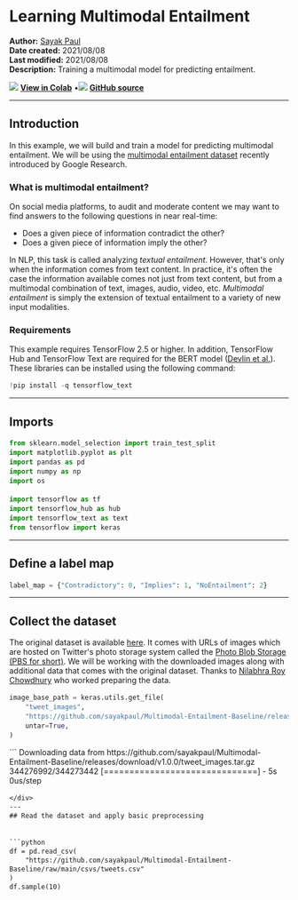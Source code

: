 # Learning Multimodal Entailment

**Author:** [Sayak Paul](https://twitter.com/RisingSayak)<br>
**Date created:** 2021/08/08<br>
**Last modified:** 2021/08/08<br>
**Description:** Training a multimodal model for predicting entailment.


<img class="k-inline-icon" src="https://colab.research.google.com/img/colab_favicon.ico"/> [**View in Colab**](https://colab.research.google.com/github/keras-team/keras-io/blob/master/examples/nlp/ipynb/multimodal_entailment.ipynb)  <span class="k-dot">•</span><img class="k-inline-icon" src="https://github.com/favicon.ico"/> [**GitHub source**](https://github.com/keras-team/keras-io/blob/master/examples/nlp/multimodal_entailment.py)



---
## Introduction

In this example, we will build and train a model for predicting multimodal entailment. We will be
using the
[multimodal entailment dataset](https://github.com/google-research-datasets/recognizing-multimodal-entailment)
recently introduced by Google Research.

### What is multimodal entailment?

On social media platforms, to audit and moderate content
we may want to find answers to the
following questions in near real-time:

* Does a given piece of information contradict the other?
* Does a given piece of information imply the other?

In NLP, this task is called analyzing _textual entailment_. However, that's only
when the information comes from text content.
In practice, it's often the case the information available comes not just
from text content, but from a multimodal combination of text, images, audio, video, etc.
_Multimodal entailment_ is simply the extension of textual entailment to a variety
of new input modalities.

### Requirements

This example requires TensorFlow 2.5 or higher. In addition, TensorFlow Hub and
TensorFlow Text are required for the BERT model
([Devlin et al.](https://arxiv.org/abs/1810.04805)). These libraries can be installed
using the following command:


```python
!pip install -q tensorflow_text
```

---
## Imports


```python
from sklearn.model_selection import train_test_split
import matplotlib.pyplot as plt
import pandas as pd
import numpy as np
import os

import tensorflow as tf
import tensorflow_hub as hub
import tensorflow_text as text
from tensorflow import keras
```

---
## Define a label map


```python
label_map = {"Contradictory": 0, "Implies": 1, "NoEntailment": 2}
```

---
## Collect the dataset

The original dataset is available
[here](https://github.com/google-research-datasets/recognizing-multimodal-entailment).
It comes with URLs of images which are hosted on Twitter's photo storage system called
the
[Photo Blob Storage (PBS for short)](https://blog.twitter.com/engineering/en_us/a/2012/blobstore-twitter-s-in-house-photo-storage-system).
We will be working with the downloaded images along with additional data that comes with
the original dataset. Thanks to
[Nilabhra Roy Chowdhury](https://de.linkedin.com/in/nilabhraroychowdhury) who worked preparing
the data.


```python
image_base_path = keras.utils.get_file(
    "tweet_images",
    "https://github.com/sayakpaul/Multimodal-Entailment-Baseline/releases/download/v1.0.0/tweet_images.tar.gz",
    untar=True,
)
```

<div class="k-default-codeblock">
```
Downloading data from https://github.com/sayakpaul/Multimodal-Entailment-Baseline/releases/download/v1.0.0/tweet_images.tar.gz
344276992/344273442 [==============================] - 5s 0us/step

```
</div>
---
## Read the dataset and apply basic preprocessing


```python
df = pd.read_csv(
    "https://github.com/sayakpaul/Multimodal-Entailment-Baseline/raw/main/csvs/tweets.csv"
)
df.sample(10)
```




<div>
<style scoped>
    .dataframe tbody tr th:only-of-type {
        vertical-align: middle;
    }

<div class="k-default-codeblock">
```
.dataframe tbody tr th {
    vertical-align: top;
}

.dataframe thead th {
    text-align: right;
}
```
</div>
</style>
<table border="1" class="dataframe">
  <thead>
    <tr style="text-align: right;">
      <th></th>
      <th>id_1</th>
      <th>text_1</th>
      <th>image_1</th>
      <th>id_2</th>
      <th>text_2</th>
      <th>image_2</th>
      <th>label</th>
    </tr>
  </thead>
  <tbody>
    <tr>
      <th>990</th>
      <td>1382932004736536577</td>
      <td>buy $IOTX on #binance @ 0.048767 https://t.co/...</td>
      <td>http://pbs.twimg.com/media/EzEpU4eWgAAn7Vp.jpg</td>
      <td>1383066642800902144</td>
      <td>sell $FUN on #binance @ 0.042262 https://t.co/...</td>
      <td>http://pbs.twimg.com/media/EzGjx5OXIAAJjk_.jpg</td>
      <td>NoEntailment</td>
    </tr>
    <tr>
      <th>854</th>
      <td>1382134026144788481</td>
      <td>I am looking at the Unidentified COSMOS-F160W-...</td>
      <td>http://pbs.twimg.com/media/Ey5TkrTXIAMPns7.jpg</td>
      <td>1383045031125250048</td>
      <td>I am looking at the Unidentified COSMOS-F160W-...</td>
      <td>http://pbs.twimg.com/media/EzGQIJBWUAcGLhu.jpg</td>
      <td>NoEntailment</td>
    </tr>
    <tr>
      <th>90</th>
      <td>1370198753240489985</td>
      <td>Top tweeps for #TBZ:\n1 @_tnr1\n2 @01_Z_B\n3 @...</td>
      <td>http://pbs.twimg.com/media/EwPsgTbUYAQ3mBE.jpg</td>
      <td>1373463499867758593</td>
      <td>Top tweeps for #TBZ:\n1 @JUTT__B\n2 @01_Z_B\n3...</td>
      <td>http://pbs.twimg.com/media/Ew-FxfyUUAEwe4L.jpg</td>
      <td>NoEntailment</td>
    </tr>
    <tr>
      <th>1351</th>
      <td>1381256604926967813</td>
      <td>Finally completed the skin rendering. Will sta...</td>
      <td>http://pbs.twimg.com/media/Eys1j7NVIAgF-YF.jpg</td>
      <td>1381630932092784641</td>
      <td>Hair rendering. Will finish the hair by tomorr...</td>
      <td>http://pbs.twimg.com/media/EyyKAoaUUAElm-e.jpg</td>
      <td>NoEntailment</td>
    </tr>
    <tr>
      <th>331</th>
      <td>1335817457018286080</td>
      <td>Nokia 5.4 full specifications leak online ahea...</td>
      <td>http://pbs.twimg.com/media/EonG2ybWEAEOjfo.png</td>
      <td>1335819879350321153</td>
      <td>Nokia 5.4 full specifications leak online ahea...</td>
      <td>http://pbs.twimg.com/media/EonJGCNUYAAMdRC.jpg</td>
      <td>NoEntailment</td>
    </tr>
    <tr>
      <th>533</th>
      <td>1369797307256954882</td>
      <td>#NowWatching ANOTHER ROUND https://t.co/bU09LO...</td>
      <td>http://pbs.twimg.com/media/EwJ_Y0uXEAE51iq.jpg</td>
      <td>1373038097483624453</td>
      <td>#NowWatching Another Round https://t.co/ExMBaA...</td>
      <td>http://pbs.twimg.com/media/Ew4C30KWQBkZ-dA.jpg</td>
      <td>NoEntailment</td>
    </tr>
    <tr>
      <th>1266</th>
      <td>1333010336971108353</td>
      <td>Daily almanac for November 29: https://t.co/NL...</td>
      <td>http://pbs.twimg.com/media/En_N1ieXMAEanWD.png</td>
      <td>1333010424627867653</td>
      <td>Daily almanac for November 29: https://t.co/XO...</td>
      <td>http://pbs.twimg.com/media/En_N6pnW4AYMDhW.png</td>
      <td>NoEntailment</td>
    </tr>
    <tr>
      <th>804</th>
      <td>1354138253591502848</td>
      <td>Kuwait lists 505 new COVID-19 cases as infecti...</td>
      <td>http://pbs.twimg.com/media/EsrdiKBXYAAFZkK.jpg</td>
      <td>1362443439720325122</td>
      <td>#kuwait_moh Announce #وزارة_الصحة 979 new case...</td>
      <td>http://pbs.twimg.com/media/EuhfEfoXUAAjCBP.jpg</td>
      <td>NoEntailment</td>
    </tr>
    <tr>
      <th>1019</th>
      <td>1381034028355227653</td>
      <td>My #RTRNaps are:\n\nO'Reilly @ 13:40\nHitman F...</td>
      <td>http://pbs.twimg.com/media/EyprIQFWgAANzsp.jpg</td>
      <td>1382154268338184195</td>
      <td>My #RTRNaps are:\n\nThe Big Bite @ 14:05\nCapt...</td>
      <td>http://pbs.twimg.com/media/Ey5l-1zWQAEFCwh.jpg</td>
      <td>NoEntailment</td>
    </tr>
    <tr>
      <th>1280</th>
      <td>1380242549336502274</td>
      <td>$NUVB held up pretty well today too https://t....</td>
      <td>http://pbs.twimg.com/media/EyebSFbU8AAhbid.jpg</td>
      <td>1380606940644995072</td>
      <td>$NUVB high of day near close. Nice. https://t....</td>
      <td>http://pbs.twimg.com/media/EyjmsfkU4AIdaIQ.jpg</td>
      <td>NoEntailment</td>
    </tr>
  </tbody>
</table>
</div>



The columns we are interested in are the following:

* `text_1`
* `image_1`
* `text_2`
* `image_2`
* `label`

The entailment task is formulated as the following:

***Given the pairs of (`text_1`, `image_1`) and (`text_2`, `image_2`) do they entail (or
not entail or contradict) each other?***

We have the images already downloaded. `image_1` is downloaded as `id1` as its filename
and `image2` is downloaded as `id2` as its filename. In the next step, we will add two
more columns to `df` - filepaths of `image_1`s and `image_2`s.


```python
images_one_paths = []
images_two_paths = []

for idx in range(len(df)):
    current_row = df.iloc[idx]
    id_1 = current_row["id_1"]
    id_2 = current_row["id_2"]
    extentsion_one = current_row["image_1"].split(".")[-1]
    extentsion_two = current_row["image_2"].split(".")[-1]

    image_one_path = os.path.join(image_base_path, str(id_1) + f".{extentsion_one}")
    image_two_path = os.path.join(image_base_path, str(id_2) + f".{extentsion_two}")

    images_one_paths.append(image_one_path)
    images_two_paths.append(image_two_path)

df["image_1_path"] = images_one_paths
df["image_2_path"] = images_two_paths

# Create another column containing the integer ids of
# the string labels.
df["label_idx"] = df["label"].apply(lambda x: label_map[x])
```

---
## Dataset visualization


```python

def visualize(idx):
    current_row = df.iloc[idx]
    image_1 = plt.imread(current_row["image_1_path"])
    image_2 = plt.imread(current_row["image_2_path"])
    text_1 = current_row["text_1"]
    text_2 = current_row["text_2"]
    label = current_row["label"]

    plt.subplot(1, 2, 1)
    plt.imshow(image_1)
    plt.axis("off")
    plt.title("Image One")
    plt.subplot(1, 2, 2)
    plt.imshow(image_1)
    plt.axis("off")
    plt.title("Image Two")
    plt.show()

    print(f"Text one: {text_1}")
    print(f"Text two: {text_2}")
    print(f"Label: {label}")


random_idx = np.random.choice(len(df))
visualize(random_idx)

random_idx = np.random.choice(len(df))
visualize(random_idx)
```


    
![png](/img/examples/nlp/multimodal_entailment/multimodal_entailment_14_0.png)
    


<div class="k-default-codeblock">
```
Text one: Join us for the Dell Power Cup!
```
</div>
    
<div class="k-default-codeblock">
```
https://t.co/kHsmpNJXjM
```
</div>
    
<div class="k-default-codeblock">
```
#dellpowercup https://t.co/e2qjwDbzad
Text two: Have you registered yet? Show your knowledge about Dell Technologies! You still have time to earn some extra points playing the individual games before the National Qualifiers start. CLICK TO REGISTER NOW! #ThePowerCup #DellPartner
 https://t.co/WdJ3xamoCP #Iwork4Dell https://t.co/FN4NMSzXE2
Label: NoEntailment

```
</div>
    
![png](/img/examples/nlp/multimodal_entailment/multimodal_entailment_14_2.png)
    


<div class="k-default-codeblock">
```
Text one: Do you know which hand wins?😆 Leave a comment and claim👇
```
</div>
    
<div class="k-default-codeblock">
```
Free chips🎁https://t.co/nfdHMPVkaA
```
</div>
    
<div class="k-default-codeblock">
```
#pokeronline #poker #pokerstar #pokerface #LosAngeles #PokerIndonesia #pokerplayer #LasVegas #casino #onlinecasino #macao #melbourne #포커 #parx #game #fun #home #WSOP #augupoker https://t.co/5ACLtIklSi
Text two: Do you know which hand wins?😆
```
</div>
    
<div class="k-default-codeblock">
```
Get it started👉 https://t.co/nfdHMPVkaA
```
</div>
    
<div class="k-default-codeblock">
```
#augupoker #bonus #rewards #pokerhands #PokerIndonesia https://t.co/g0mBOYHfpp
Label: NoEntailment

```
</div>
---
## Train/test split

The dataset suffers from
[class imbalance problem](https://developers.google.com/machine-learning/glossary#class-imbalanced-dataset).
We can confirm that in the following cell.


```python
df["label"].value_counts()
```




<div class="k-default-codeblock">
```
NoEntailment     1182
Implies           109
Contradictory     109
Name: label, dtype: int64

```
</div>
To account for that we will go for a stratified split.


```python
# 10% for test
train_df, test_df = train_test_split(
    df, test_size=0.1, stratify=df["label"].values, random_state=42
)
# 5% for validation
train_df, val_df = train_test_split(
    train_df, test_size=0.05, stratify=train_df["label"].values, random_state=42
)

print(f"Total training examples: {len(train_df)}")
print(f"Total validation examples: {len(val_df)}")
print(f"Total test examples: {len(test_df)}")
```

<div class="k-default-codeblock">
```
Total training examples: 1197
Total validation examples: 63
Total test examples: 140

```
</div>
---
## Data input pipeline

TensorFlow Hub provides
[variety of BERT family of models](https://www.tensorflow.org/text/tutorials/bert_glue#loading_models_from_tensorflow_hub).
Each of those models comes with a
corresponding preprocessing layer. You can learn more about these models and their
preprocessing layers from
[this resource](https://www.tensorflow.org/text/tutorials/bert_glue#loading_models_from_tensorflow_hub).

To keep the runtime of this example relatively short, we will use a smaller variant of
the original BERT model.


```python
# Define TF Hub paths to the BERT encoder and its preprocessor
bert_model_path = (
    "https://tfhub.dev/tensorflow/small_bert/bert_en_uncased_L-2_H-256_A-4/1"
)
bert_preprocess_path = "https://tfhub.dev/tensorflow/bert_en_uncased_preprocess/3"
```

Our text preprocessing code mostly comes from
[this tutorial](https://www.tensorflow.org/text/tutorials/bert_glue).
You are highly encouraged to check out the tutorial to learn more about the input
preprocessing.


```python

def make_bert_preprocessing_model(sentence_features, seq_length=128):
    """Returns Model mapping string features to BERT inputs.

  Args:
    sentence_features: A list with the names of string-valued features.
    seq_length: An integer that defines the sequence length of BERT inputs.

  Returns:
    A Keras Model that can be called on a list or dict of string Tensors
    (with the order or names, resp., given by sentence_features) and
    returns a dict of tensors for input to BERT.
  """

    input_segments = [
        tf.keras.layers.Input(shape=(), dtype=tf.string, name=ft)
        for ft in sentence_features
    ]

    # Tokenize the text to word pieces.
    bert_preprocess = hub.load(bert_preprocess_path)
    tokenizer = hub.KerasLayer(bert_preprocess.tokenize, name="tokenizer")
    segments = [tokenizer(s) for s in input_segments]

    # Optional: Trim segments in a smart way to fit seq_length.
    # Simple cases (like this example) can skip this step and let
    # the next step apply a default truncation to approximately equal lengths.
    truncated_segments = segments

    # Pack inputs. The details (start/end token ids, dict of output tensors)
    # are model-dependent, so this gets loaded from the SavedModel.
    packer = hub.KerasLayer(
        bert_preprocess.bert_pack_inputs,
        arguments=dict(seq_length=seq_length),
        name="packer",
    )
    model_inputs = packer(truncated_segments)
    return keras.Model(input_segments, model_inputs)


bert_preprocess_model = make_bert_preprocessing_model(["text_1", "text_2"])
keras.utils.plot_model(bert_preprocess_model, show_shapes=True, show_dtype=True)
```




    
![png](/img/examples/nlp/multimodal_entailment/multimodal_entailment_22_0.png)
    



### Run the preprocessor on a sample input


```python
idx = np.random.choice(len(train_df))
row = train_df.iloc[idx]
sample_text_1, sample_text_2 = row["text_1"], row["text_2"]
print(f"Text 1: {sample_text_1}")
print(f"Text 2: {sample_text_2}")

test_text = [np.array([sample_text_1]), np.array([sample_text_2])]
text_preprocessed = bert_preprocess_model(test_text)

print("Keys           : ", list(text_preprocessed.keys()))
print("Shape Word Ids : ", text_preprocessed["input_word_ids"].shape)
print("Word Ids       : ", text_preprocessed["input_word_ids"][0, :16])
print("Shape Mask     : ", text_preprocessed["input_mask"].shape)
print("Input Mask     : ", text_preprocessed["input_mask"][0, :16])
print("Shape Type Ids : ", text_preprocessed["input_type_ids"].shape)
print("Type Ids       : ", text_preprocessed["input_type_ids"][0, :16])

```

<div class="k-default-codeblock">
```
Text 1: #pahrumpweather Friday
```
</div>
    
<div class="k-default-codeblock">
```
Sunny, with a high near 66. Northwest wind 11 to 14 mph, with gusts as high as 20 mph.
```
</div>
    
<div class="k-default-codeblock">
```
Tonight - Increasing clouds, with a low around 42. Northeast wind around 5 mph becoming calm. @visitpahrump @NWSVegas https://t.co/X2hNXwRxmf
Text 2: #pahrumpweather Wednesday 
```
</div>
    
<div class="k-default-codeblock">
```
Mostly sunny, with a high near 66. East southeast wind 5 to 7 mph becoming south in the afternoon.
```
</div>
    
<div class="k-default-codeblock">
```
Tonight - Mostly cloudy, with a low around 45. East southeast wind around 7 mph. @visitpahrump @NWSVegas https://t.co/2oQnaIZRvX
Keys           :  ['input_word_ids', 'input_type_ids', 'input_mask']
Shape Word Ids :  (1, 128)
Word Ids       :  tf.Tensor(
[  101  1001  6643  8093 24237 28949  5958 11559  1010  2007  1037  2152
  2379  5764  1012  4514], shape=(16,), dtype=int32)
Shape Mask     :  (1, 128)
Input Mask     :  tf.Tensor([1 1 1 1 1 1 1 1 1 1 1 1 1 1 1 1], shape=(16,), dtype=int32)
Shape Type Ids :  (1, 128)
Type Ids       :  tf.Tensor([0 0 0 0 0 0 0 0 0 0 0 0 0 0 0 0], shape=(16,), dtype=int32)

```
</div>
We will now create `tf.data.Dataset` objects from the dataframes.

Note that the text inputs will be preprocessed as a part of the data input pipeline. But
the preprocessing modules can also be a part of their corresponding BERT models. This
helps reduce the training/serving skew and lets our models operate with raw text inputs.
Follow [this tutorial](https://www.tensorflow.org/text/tutorials/classify_text_with_bert)
to learn more about how to incorporate the preprocessing modules directly inside the
models.


```python

def dataframe_to_dataset(dataframe):
    columns = ["image_1_path", "image_2_path", "text_1", "text_2", "label_idx"]
    dataframe = dataframe[columns].copy()
    labels = dataframe.pop("label_idx")
    ds = tf.data.Dataset.from_tensor_slices((dict(dataframe), labels))
    ds = ds.shuffle(buffer_size=len(dataframe))
    return ds

```

### Preprocessing utilities


```python
resize = (128, 128)
bert_input_features = ["input_word_ids", "input_type_ids", "input_mask"]


def preprocess_image(image_path):
    extension = tf.strings.split(image_path)[-1]

    image = tf.io.read_file(image_path)
    if extension == b"jpg":
        image = tf.image.decode_jpeg(image, 3)
    else:
        image = tf.image.decode_png(image, 3)
    image = tf.image.resize(image, resize)
    return image


def preprocess_text(text_1, text_2):
    text_1 = tf.convert_to_tensor([text_1])
    text_2 = tf.convert_to_tensor([text_2])
    output = bert_preprocess_model([text_1, text_2])
    output = {feature: tf.squeeze(output[feature]) for feature in bert_input_features}
    return output


def preprocess_text_and_image(sample):
    image_1 = preprocess_image(sample["image_1_path"])
    image_2 = preprocess_image(sample["image_2_path"])
    text = preprocess_text(sample["text_1"], sample["text_2"])
    return {"image_1": image_1, "image_2": image_2, "text": text}

```

### Create the final datasets


```python
batch_size = 32
auto = tf.data.AUTOTUNE


def prepare_dataset(dataframe, training=True):
    ds = dataframe_to_dataset(dataframe)
    if training:
        ds = ds.shuffle(len(train_df))
    ds = ds.map(lambda x, y: (preprocess_text_and_image(x), y)).cache()
    ds = ds.batch(batch_size).prefetch(auto)
    return ds


train_ds = prepare_dataset(train_df)
validation_ds = prepare_dataset(val_df, False)
test_ds = prepare_dataset(test_df, False)

```

---
## Model building utilities

Our final model will accept two images along with their text counterparts. While the
images will be directly fed to the model the text inputs will first be preprocessed and
then will make it into the model. Below is a visual illustration of this approach:

![](https://github.com/sayakpaul/Multimodal-Entailment-Baseline/raw/main/figures/brief_architecture.png)

The model consists of the following elements:

* A standalone encoder for the images. We will use a
[ResNet50V2](https://arxiv.org/abs/1603.05027) pre-trained on the ImageNet-1k dataset for
this.
* A standalone encoder for the images. A pre-trained BERT will be used for this.

After extracting the individual embeddings, they will be projected in an identical space.
Finally, their projections will be concatenated and be fed to the final classification
layer.

This is a multi-class classification problem involving the following classes:

* NoEntailment
* Implies
* Contradictory

`project_embeddings()`, `create_vision_encoder()`, and `create_text_encoder()` utilities
are referred from [this example](https://keras.io/examples/nlp/nl_image_search/).


```python

def project_embeddings(
    embeddings, num_projection_layers, projection_dims, dropout_rate
):
    projected_embeddings = keras.layers.Dense(units=projection_dims)(embeddings)
    for _ in range(num_projection_layers):
        x = tf.nn.gelu(projected_embeddings)
        x = keras.layers.Dense(projection_dims)(x)
        x = keras.layers.Dropout(dropout_rate)(x)
        x = keras.layers.Add()([projected_embeddings, x])
        projected_embeddings = keras.layers.LayerNormalization()(x)
    return projected_embeddings


def create_vision_encoder(
    num_projection_layers, projection_dims, dropout_rate, trainable=False
):
    # Load the pre-trained ResNet50V2 model to be used as the base encoder.
    resnet_v2 = keras.applications.ResNet50V2(
        include_top=False, weights="imagenet", pooling="avg"
    )
    # Set the trainability of the base encoder.
    for layer in resnet_v2.layers:
        layer.trainable = trainable

    # Receive the images as inputs.
    image_1 = keras.Input(shape=(128, 128, 3), name="image_1")
    image_2 = keras.Input(shape=(128, 128, 3), name="image_2")

    # Preprocess the input image.
    preprocessed_1 = keras.applications.resnet_v2.preprocess_input(image_1)
    preprocessed_2 = keras.applications.resnet_v2.preprocess_input(image_2)

    # Generate the embeddings for the images using the resnet_v2 model
    # concatenate them.
    embeddings_1 = resnet_v2(preprocessed_1)
    embeddings_2 = resnet_v2(preprocessed_2)
    embeddings = keras.layers.Concatenate()([embeddings_1, embeddings_2])

    # Project the embeddings produced by the model.
    outputs = project_embeddings(
        embeddings, num_projection_layers, projection_dims, dropout_rate
    )
    # Create the vision encoder model.
    return keras.Model([image_1, image_2], outputs, name="vision_encoder")


vision_encoder = create_vision_encoder(
    num_projection_layers=1, projection_dims=256, dropout_rate=0.1
)
keras.utils.plot_model(vision_encoder, show_shapes=True)


def create_text_encoder(
    num_projection_layers, projection_dims, dropout_rate, trainable=False
):
    # Load the pre-trained BERT model to be used as the base encoder.
    bert = hub.KerasLayer(bert_model_path, name="bert",)
    # Set the trainability of the base encoder.
    bert.trainable = trainable

    # Receive the text as inputs.
    bert_input_features = ["input_type_ids", "input_mask", "input_word_ids"]
    inputs = {
        feature: keras.Input(shape=(128,), dtype=tf.int32, name=feature)
        for feature in bert_input_features
    }

    # Generate embeddings for the preprocessed text using the BERT model.
    embeddings = bert(inputs)["pooled_output"]

    # Project the embeddings produced by the model.
    outputs = project_embeddings(
        embeddings, num_projection_layers, projection_dims, dropout_rate
    )
    # Create the text encoder model.
    return keras.Model(inputs, outputs, name="text_encoder")


text_encoder = create_text_encoder(
    num_projection_layers=1, projection_dims=256, dropout_rate=0.1
)
keras.utils.plot_model(text_encoder, show_shapes=True)


def create_multimodal_model(
    num_projection_layers=1,
    projection_dims=256,
    dropout_rate=0.1,
    vision_trainable=False,
    text_trainable=False,
):
    # Receive the images as inputs.
    image_1 = keras.Input(shape=(128, 128, 3), name="image_1")
    image_2 = keras.Input(shape=(128, 128, 3), name="image_2")

    # Receive the text as inputs.
    bert_input_features = ["input_type_ids", "input_mask", "input_word_ids"]
    text_inputs = {
        feature: keras.Input(shape=(128,), dtype=tf.int32, name=feature)
        for feature in bert_input_features
    }

    # Create the encoders.
    vision_encoder = create_vision_encoder(
        num_projection_layers, projection_dims, dropout_rate, vision_trainable
    )
    text_encoder = create_text_encoder(
        num_projection_layers, projection_dims, dropout_rate, text_trainable
    )

    # Fetch the embedding projections.
    vision_projections = vision_encoder([image_1, image_2])
    text_projections = text_encoder(text_inputs)

    # Concatenate the projections and pass through the classification layer.
    concatenated = keras.layers.Concatenate()([vision_projections, text_projections])
    outputs = keras.layers.Dense(3, activation="softmax")(concatenated)
    return keras.Model([image_1, image_2, text_inputs], outputs)


multimodal_model = create_multimodal_model()
keras.utils.plot_model(multimodal_model, show_shapes=True)
```

<div class="k-default-codeblock">
```
Downloading data from https://storage.googleapis.com/tensorflow/keras-applications/resnet/resnet50v2_weights_tf_dim_ordering_tf_kernels_notop.h5
94674944/94668760 [==============================] - 1s 0us/step

```
</div>
    
![png](/img/examples/nlp/multimodal_entailment/multimodal_entailment_32_1.png)
    



You are encouraged to play with the different hyperparameters involved in building this
model and observe how the final performance is affected.

---
## Compile and train the model


```python
multimodal_model.compile(
    optimizer="adam", loss="sparse_categorical_crossentropy", metrics="accuracy"
)

history = multimodal_model.fit(train_ds, validation_data=validation_ds, epochs=10)
```

<div class="k-default-codeblock">
```
Epoch 1/10
38/38 [==============================] - 40s 469ms/step - loss: 0.9932 - accuracy: 0.8279 - val_loss: 0.6666 - val_accuracy: 0.8571
Epoch 2/10
38/38 [==============================] - 3s 89ms/step - loss: 0.4068 - accuracy: 0.8772 - val_loss: 0.5720 - val_accuracy: 0.8571
Epoch 3/10
38/38 [==============================] - 3s 90ms/step - loss: 0.3627 - accuracy: 0.8864 - val_loss: 0.6029 - val_accuracy: 0.8571
Epoch 4/10
38/38 [==============================] - 3s 90ms/step - loss: 0.2852 - accuracy: 0.9006 - val_loss: 0.6908 - val_accuracy: 0.8571
Epoch 5/10
38/38 [==============================] - 3s 91ms/step - loss: 0.1701 - accuracy: 0.9474 - val_loss: 0.9603 - val_accuracy: 0.8413
Epoch 6/10
38/38 [==============================] - 3s 90ms/step - loss: 0.1029 - accuracy: 0.9666 - val_loss: 1.2907 - val_accuracy: 0.8730
Epoch 7/10
38/38 [==============================] - 3s 91ms/step - loss: 0.0712 - accuracy: 0.9791 - val_loss: 1.3902 - val_accuracy: 0.8571
Epoch 8/10
38/38 [==============================] - 3s 91ms/step - loss: 0.1101 - accuracy: 0.9607 - val_loss: 1.5143 - val_accuracy: 0.8413
Epoch 9/10
38/38 [==============================] - 3s 91ms/step - loss: 0.0916 - accuracy: 0.9691 - val_loss: 1.2580 - val_accuracy: 0.8095
Epoch 10/10
38/38 [==============================] - 3s 91ms/step - loss: 0.0595 - accuracy: 0.9799 - val_loss: 1.6426 - val_accuracy: 0.8413

```
</div>
---
## Evaluate the model


```python
_, acc = multimodal_model.evaluate(test_ds)
print(f"Accuracy on the test set: {round(acc * 100, 2)}%.")
```

<div class="k-default-codeblock">
```
5/5 [==============================] - 3s 538ms/step - loss: 1.2403 - accuracy: 0.8500
Accuracy on the test set: 85.0%.

```
</div>
---
## Additional notes regarding training

**Incorporating regularization**:

The training logs suggest that the model is starting to overfit and may have benefitted
from regularization. Dropout ([Srivastava et al.](https://jmlr.org/papers/v15/srivastava14a.html))
is a simple yet powerful regularization technique that we can use in our model.
But how should we apply it here?

We could always introduce Dropout (`keras.layers.Dropout`) in between different layers of the model.
But here is another recipe. Our model expects inputs from two different data modalities.
What if either of the modalities is not present during inference? To account for this,
we can introduce Dropout to the individual projections just before they get concatenated:

```python
vision_projections = keras.layers.Dropout(rate)(vision_projections)
text_projections = keras.layers.Dropout(rate)(text_projections)
concatenated = keras.layers.Concatenate()([vision_projections, text_projections])
```

**Attending to what matters**:

Do all parts of the images correspond equally to their textual counterparts? It's likely
not the case. To make our model only focus on the most important bits of the images that relate
well to their corresponding textual parts we can use "cross-attention":

```python
# Embeddings.
vision_projections = vision_encoder([image_1, image_2])
text_projections = text_encoder(text_inputs)

# Cross-attention (Luong-style).
query_value_attention_seq = keras.layers.Attention(use_scale=True, dropout=0.2)(
    [vision_projections, text_projections]
)
# Concatenate.
concatenated = keras.layers.Concatenate()([vision_projections, text_projections])
contextual = keras.layers.Concatenate()([concatenated, query_value_attention_seq])
```

To see this in action, refer to
[this notebook](https://github.com/sayakpaul/Multimodal-Entailment-Baseline/blob/main/multimodal_entailment_attn.ipynb).

**Handling class imbalance**:

The dataset suffers from class imbalance. Investigating the confusion matrix of the
above model reveals that it performs poorly on the minority classes. If we had used a
weighted loss then the training would have been more guided. You can check out
[this notebook](https://github.com/sayakpaul/Multimodal-Entailment-Baseline/blob/main/multimodal_entailment.ipynb)
that takes class-imbalance into account during model training.

**Using only text inputs**:

Also, what if we had only incorporated text inputs for the entailment task? Because of
the nature of the text inputs encountered on social media platforms, text inputs alone
would have hurt the final performance. Under a similar training setup, by only using
text inputs we get to 67.14% top-1 accuracy on the same test set. Refer to
[this notebook](https://github.com/sayakpaul/Multimodal-Entailment-Baseline/blob/main/text_entailment.ipynb)
for details.

Finally, here is a table comparing different approaches taken for the entailment task:

| Type  | Standard<br>Cross-entropy     | Loss-weighted<br>Cross-entropy    | Focal Loss    |
|:---:  |:---:  |---    |---    |
| Multimodal    | 77.86%    | 67.86%    | 86.43%    |
| Only text     | 67.14%    | 11.43%    | 37.86%    |

You can check out [this repository](https://git.io/JR0HU) to learn more about how the
experiments were conducted to obtain these numbers.

---
## Final remarks

* The architecture we used in this example is too large for the number of data points
available for training. It's going to benefit from more data.
* We used a smaller variant of the original BERT model. Chances are high that with a
larger variant, this performance will be improved. TensorFlow Hub
[provides](https://www.tensorflow.org/text/tutorials/bert_glue#loading_models_from_tensorflow_hub)
a number of different BERT models that you can experiment with.
* We kept the pre-trained models frozen. Fine-tuning them on the multimodal entailment
task would could resulted in better performance.
* We built a simple baseline model for the multimodal entailment task. There are various
approaches that have been proposed to tackle the entailment problem.
[This presentation deck](https://docs.google.com/presentation/d/1mAB31BCmqzfedreNZYn4hsKPFmgHA9Kxz219DzyRY3c/edit?usp=sharing)
from the
[Recognizing Multimodal Entailment](https://multimodal-entailment.github.io/)
tutorial provides a comprehensive overview.
